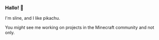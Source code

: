 ### Hallo! 💃

I'm sline, and I like pikachu.

You *might* see me working on projects in the Minecraft community and not only.
